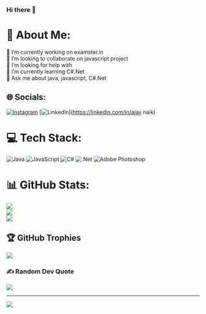 ### Hi there 👋

# 💫 About Me:
🔭 I’m currently working on examster.in<br>👯 I’m looking to collaborate on javascript project<br>🤝 I’m looking for help with<br>🌱 I’m currently learning C#.Net<br>💬 Ask me about java, javascript, C#.Net<br>


## 🌐 Socials:
[![Instagram](https://img.shields.io/badge/Instagram-%23E4405F.svg?logo=Instagram&logoColor=white)](https://instagram.com/Naikajay2002) [![LinkedIn](https://img.shields.io/badge/LinkedIn-%230077B5.svg?logo=linkedin&logoColor=white)](https://linkedin.com/in/ajay naik) 

# 💻 Tech Stack:
![Java](https://img.shields.io/badge/java-%23ED8B00.svg?style=for-the-badge&logo=java&logoColor=white) ![JavaScript](https://img.shields.io/badge/javascript-%23323330.svg?style=for-the-badge&logo=javascript&logoColor=%23F7DF1E) ![C#](https://img.shields.io/badge/c%23-%23239120.svg?style=for-the-badge&logo=c-sharp&logoColor=white) ![.Net](https://img.shields.io/badge/.NET-5C2D91?style=for-the-badge&logo=.net&logoColor=white) ![Adobe Photoshop](https://img.shields.io/badge/adobephotoshop-%2331A8FF.svg?style=for-the-badge&logo=adobephotoshop&logoColor=white)
# 📊 GitHub Stats:
![](https://github-readme-stats.vercel.app/api?username=Naikajay2002&theme=tokyonight&hide_border=false&include_all_commits=false&count_private=false)<br/>
![](https://github-readme-streak-stats.herokuapp.com/?user=Naikajay2002&theme=tokyonight&hide_border=false)<br/>
![](https://github-readme-stats.vercel.app/api/top-langs/?username=Naikajay2002&theme=tokyonight&hide_border=false&include_all_commits=false&count_private=false&layout=compact)

## 🏆 GitHub Trophies
![](https://github-profile-trophy.vercel.app/?username=Naikajay2002&theme=radical&no-frame=false&no-bg=true&margin-w=4)

### ✍️ Random Dev Quote
![](https://quotes-github-readme.vercel.app/api?type=horizontal&theme=radical)

---
[![](https://visitcount.itsvg.in/api?id=Naikajay2002&icon=0&color=0)](https://visitcount.itsvg.in)

<!-- Proudly created with GPRM ( https://gprm.itsvg.in ) -->
